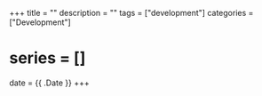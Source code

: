 +++
title = ""
description = ""
tags = ["development"]
categories = ["Development"]
# series = []
date = {{ .Date }}
+++
